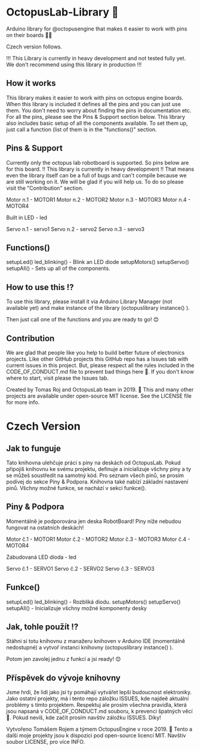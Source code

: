 # OctopusLab-Library 🐙
Arduino library for @octopusengine that makes it easier to work with pins on their boards 🎉🔥

Czech version follows.

!!! This Library is currently in heavy development and not tested fully yet. We don't recommend using this library in production !!!

## How it works 

This library makes it easier to work with pins on octopus engine boards. When this library is included it defines all the pins and you 
can just use them. You don't need to worry about finding the pins in documentation etc. For all the pins,
please see the Pins & Support section below. This library also includes basic setup of all the 
components available. To set them up, just call a function (list of them is in the "functions()" section.

## Pins & Support 

Currently only the octopus lab robotboard is supported. So pins below are for this board.
‼ This library is currently in heavy development ‼ That means even the library itself 
can be a full of bugs and can't compile because we are still working on it. We will be glad if you will 
help us. To do so please visit the "Contribution" section.

Motor n.1 - MOTOR1
Motor n.2 - MOTOR2
Motor n.3 - MOTOR3
Motor n.4 - MOTOR4

Built in LED - led

Servo n.1 - servo1
Servo n.2 - servo2
Servo n.3 - servo3

## Functions() 

setupLed()
led_blinking() - Blink an LED diode
setupMotors()
setupServo()
setupAll() - Sets up all of the components.

## How to use this ⁉

To use this library, please install it via Arduino Library Manager (not available yet) and make
instance of the library (octopuslibrary instance() ).

Then just call one of the functions and you are ready to go! 😊

## Contribution 

We are glad that people like you help to build better future of electronics projects.
Like other GitHub projects this GitHub repo has a Issues tab with current issues in this
project. But, please respect all the rules included in the CODE_OF_CONDUCT.md file to
prevent bad things here 🙌. If you don't know where to start, visit please the Issues tab.

Created by Tomas Roj and OctopusLab team in 2019. 📅
This and many other projects are available under open-source MIT license. See the LICENSE file
for more info. 

# Czech Version

## Jak to funguje

Tato knihovna ulehčuje práci s piny na deskách od OctopusLab. Pokud připojíš knihovnu ke svému projektu, definuje a inicializuje všchny piny a ty se můžeš soustředit na samotný kód. Pro seznam všech pinů, se prosím podívej do sekce Piny & Podpora. Knihovna také nabízí základní nastavení pinů. Všchny možné funkce, se nachází v sekci funkce().

## Piny & Podpora

Momentálně je podporována jen deska RobotBoard! Piny níže nebudou fungovat na ostatních deskách!

Motor č.1 - MOTOR1
Motor č.2 - MOTOR2
Motor č.3 - MOTOR3
Motor č.4 - MOTOR4

Zabudovaná LED dioda - led

Servo č.1 - SERVO1
Servo č.2 - SERVO2
Servo č.3 - SERVO3

## Funkce() 

setupLed()
led_blinking() - Rozbliká diodu.
setupMotors()
setupServo()
setupAll() - Inicializuje všchny možné komponenty desky

## Jak, tohle použít ⁉

Stáhni si totu knihovnu z manažeru knihoven v Arduino IDE (momentálně nedostupné) a vytvoř instanci knihovny (octopuslibrary instance() ).

Potom jen zavolej jednu z funkcí a jsi ready! 😊

## Příspěvek do vývoje knihovny 

Jsme hrdí, že lidi jako jsi ty pomáhají vytvářet lepší budoucnost elektroniky.
Jako ostatní projekty, má i tento repo záložku ISSUES, kde najdeě aktuální problémy s tímto projektem.
Respektuj ale prosím všechna pravidla, která jsou napsaná v CODE_OF_CONDUCT.md souboru, k prevenci špatných věcí 🙌. Pokud nevíš, kde začít prosím navštiv záložku ISSUES. Díky!

Vytvořeno Tomášem Rojem a týmem OctopusEngine v roce 2019. 📅
Tento a další moje projekty jsou k dispozici pod open-source licencí MIT. Navštiv soubor LICENSE, pro více INFO. 
